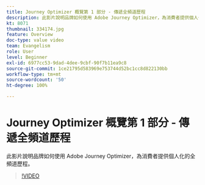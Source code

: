 ```yaml
---
title: Journey Optimizer 概覽第 1 部分 - 傳遞全頻道歷程
description: 此影片說明品牌如何使用 Adobe Journey Optimizer，為消費者提供個人化的全頻道歷程。
kt: 8071
thumbnail: 334174.jpg
feature: Overview
doc-type: value video
team: Evangelism
role: User
level: Beginner
exl-id: 6977cc53-9dad-4dee-9cbf-90f7b11ea9c8
source-git-commit: 1ce21795d583969e753744d52bc1cc8d822130bb
workflow-type: tm+mt
source-wordcount: '50'
ht-degree: 100%

---
```


# Journey Optimizer 概覽第 1 部分 - 傳遞全頻道歷程

此影片說明品牌如何使用 Adobe Journey Optimizer，為消費者提供個人化的全頻道歷程。

>[!VIDEO](https://video.tv.adobe.com/v/334174?quality=12)
